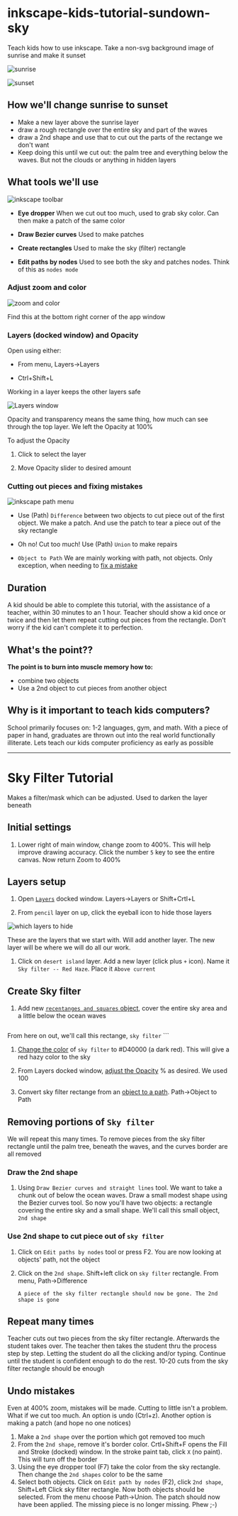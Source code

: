 # inkscape-kids-tutorial-sundown-sky

Teach kids how to use inkscape. Take a non-svg background image of sunrise and make it sunset

![sunrise](src/fetitch-jobs-desert-isle-sunrise.png "Start as a sunrise") 

![sunset](src/fetitch-jobs-desert-isle-sunset.png "Finish as a sunset")


## How we'll change sunrise to sunset

- Make a new layer above the sunrise layer
- draw a rough rectangle over the entire sky and part of the waves
- draw a 2nd shape and use that to cut out the parts of the rectange we don't want
- Keep doing this until we cut out: the palm tree and everything below the waves. But not the clouds or anything in hidden layers

## What tools we'll use

![inkscape toolbar](src/inkscape-tutorial-sundown-inkscape-toolbar.png "We are using these inkscape tools") 

* **Eye dropper**  When we cut out too much, used to grab sky color. Can then make a patch of the same color

* **Draw Bezier curves** Used to make patches

* **Create rectangles** Used to make the sky (filter) rectangle 

* **Edit paths by nodes** Used to see both the sky and patches nodes. Think of this as `nodes mode`

### Adjust zoom and color

![zoom and color](src/zoom-and-color-bar.png "Adjust zoom and color")

Find this at the bottom right corner of the app window

### Layers (docked window) and Opacity

Open using either:

- From menu, Layers->Layers

- Ctrl+Shift+L

Working in a layer keeps the other layers safe

![Layers window](src/layers-window.png "Need to create a new layer and can adjust Opacity")

Opacity and transparency means the same thing, how much can see through the top layer. We left the Opacity at 100%

To adjust the Opacity

1. Click to select the layer

1. Move Opacity slider to desired amount

### Cutting out pieces and fixing mistakes

![inkscape path menu](src/inkscape-tutorial-path-menu.png "Inkscape Path tools we will use") 

- Use (Path) `Difference` between two objects to cut piece out of the first object. We make a patch. And use the patch to tear a piece out of the sky rectangle
- Oh no! Cut too much! Use (Path) `Union` to make repairs

- `Object to Path` We are mainly working with path, not objects. Only exception, when needing to [fix a mistake](#undo-mistakes "fixing mistakes")

## Duration
A kid should be able to complete this tutorial, with the assistance of a teacher, within 30 minutes to an 1 hour. Teacher should show a kid once or twice and then let them repeat cutting out pieces from the rectangle. Don't worry if the kid can't complete it to perfection.

## What's the point??
**The point is to burn into muscle memory how to:**

- combine two objects
- Use a 2nd object to cut pieces from another object

## Why is it important to teach kids computers?

School primarily focuses on: 1-2 languages, gym, and math. With a piece of paper in hand, graduates are thrown out into the real world functionally illiterate. Lets teach our kids computer proficiency as early as possible

---

# Sky Filter Tutorial

Makes a filter/mask which can be adjusted. Used to darken the layer beneath

## Initial settings

1. Lower right of main window, change zoom to 400%. This will help improve drawing accuracy. Click the number `5` key to see the entire canvas. Now return Zoom to 400%

## Layers setup

1. Open [`Layers`](#layers-docked-window-and-opacity "Layers protect from ruining previous work") docked window. Layers->Layers or Shift+Crtl+L

1. From `pencil` layer on up, click the eyeball icon to hide those layers

![which layers to hide](src/inkscape-tutorial-sundown-layers-most-turned-off.png "pencil layer on up are hidden")

These are the layers that we start with. Will add another layer. The new layer will be where we will do all our work.

1. Click on `desert island` layer. Add a new layer (click plus `+` icon). Name it `Sky filter -- Red Haze`. Place it `Above current`

## Create Sky filter

1. Add new [`recentanges and squares` object](#what-tools-well-use "Rectange and squares tool icon"), cover the entire sky area and a little below the ocean waves

    ```
From here on out, we'll call this rectange, `sky filter`
    ```

1. [Change the color](#adjust-zoom-and-color "Changing the color of the sky") of `sky filter` to #D40000 (a dark red). This will give a red hazy color to the sky

1. From Layers docked window, [adjust the Opacity](#layers-docked-window-and-opacity "Change sky layer transparency") % as desired. We used 100

1. Convert sky filter rectange from an [object to a path](#cutting-out-pieces-and-fixing-mistakes). Path->Object to Path

## Removing portions of `Sky filter`

We will repeat this many times. To remove pieces from the sky filter rectangle until the palm tree, beneath the waves, and the curves border are all removed 

### Draw the 2nd shape

1. Using `Draw Bezier curves and straight lines` tool. We want to take a chunk out of below the ocean waves. Draw a small modest shape using the Bezier curves tool. So now you'll have two objects: a rectangle covering the entire sky and a small shape. We'll call this small object, `2nd shape`

### Use 2nd shape to cut piece out of `sky filter`

1. Click on `Edit paths by nodes` tool or press F2. You are now looking at objects' path, not the object

1. Click on the `2nd shape`. Shift+left click on `sky filter` rectangle. From menu, Path->Difference

    ```
    A piece of the sky filter rectangle should now be gone. The 2nd shape is gone
    ```

## Repeat many times

Teacher cuts out two pieces from the sky filter rectangle. Afterwards the student takes over. The teacher then takes the student thru the process step by step. Letting the student do all the clicking and/or typing. Continue until the student is confident enough to do the rest. 10-20 cuts from the sky filter rectangle should be enough

## Undo mistakes

Even at 400% zoom, mistakes will be made. Cutting to little isn't a problem. What if we cut too much. An option is undo (Ctrl+z). Another option is making a patch (and hope no one notices)

1. Make a `2nd shape` over the portion which got removed too much
1. From the `2nd shape`, remove it's border color. Crtl+Shift+F opens the Fill and Stroke (docked) window. In the stroke paint tab, click `X` (no paint). This will turn off the border
1. Using the eye dropper tool (F7) take the color from the sky rectangle. Then change the `2nd shapes` color to be the same
1. Select both objects. Click on `Edit path by nodes` (F2), click `2nd shape`, Shift+Left Click sky filter rectangle. Now both objects should be selected. From the menu choose Path->Union. The patch should now have been applied. The missing piece is no longer missing. Phew ;-)
